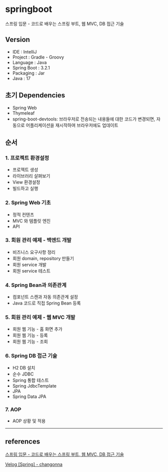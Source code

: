 # springboot
스프링 입문 - 코드로 배우는 스프링 부트, 웹 MVC, DB 접근 기술

## Version
- IDE : IntelliJ
- Project : Gradle - Groovy
- Language : Java
- Spring Boot : 3.2.1
- Packaging : Jar
- Java : 17

## 초기 Dependencies
- Spring Web
- Thymeleaf
- spring-boot-devtools: 브라우저로 전송되는 내용들에 대한 코드가 변경되면, 자동으로 어플리케이션을 재시작하여 브라우저에도 업데이트

## 순서

### 1. 프로젝트 환경설정
- 프로젝트 생성
- 라이브러리 살펴보기
- View 환경설정
- 빌드하고 실행

### 2. Spring Web 기초
- 정적 컨텐츠
- MVC 와 템플릿 엔진
- API

### 3. 회원 관리 예제 - 백엔드 개발
- 비즈니스 요구사항 정리
- 회원 domain, repository 만들기
- 회원 service 개발
- 회원 service 테스트

### 4. Spring Bean과 의존관계
- 컴포넌트 스캔과 자동 의존관계 설정
- Java 코드로 직접 Spring Bean 등록

### 5. 회원 관리 예제 - 웹 MVC 개발
- 회원 웹 기능 - 홈 화면 추가
- 회원 웹 기능 - 등록
- 회원 웹 기능 - 조회

### 6. Spring DB 접근 기술
- H2 DB 설치
- 순수 JDBC
- Spring 통합 테스트
- Spring JdbcTemplate
- JPA
- Spring Data JPA

### 7. AOP
- AOP 상황 및 적용

---

## references
[스프링 입문 - 코드로 배우는 스프링 부트, 웹 MVC, DB 접근 기술](https://www.inflearn.com/course/%EC%8A%A4%ED%94%84%EB%A7%81-%EC%9E%85%EB%AC%B8-%EC%8A%A4%ED%94%84%EB%A7%81%EB%B6%80%ED%8A%B8/dashboard)

[Velog [Spring] - changonna](https://velog.io/@changonna/series/Spring)
